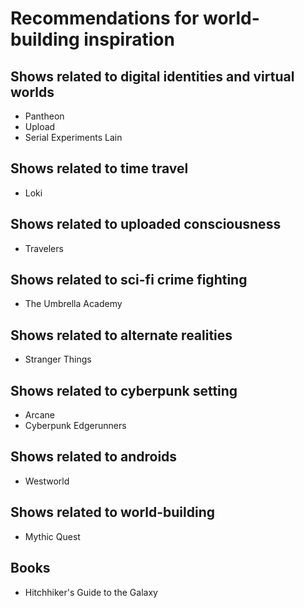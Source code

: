 # Recommendations for world-building inspiration

## Shows related to digital identities and virtual worlds
- Pantheon
- Upload
- Serial Experiments Lain

## Shows related to time travel
- Loki

## Shows related to uploaded consciousness
- Travelers

## Shows related to sci-fi crime fighting
- The Umbrella Academy

## Shows related to alternate realities
- Stranger Things

## Shows related to cyberpunk setting
- Arcane
- Cyberpunk Edgerunners

## Shows related to androids
- Westworld

## Shows related to world-building
- Mythic Quest

## Books
- Hitchhiker's Guide to the Galaxy
